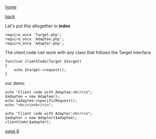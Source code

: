 [home](./page01.md)

[back](./page04.md)

Let's put this altogether in **index**

```
require_once 'Target.php';
require_once 'Adaptee.php';
require_once 'Adapter.php';
```

The client code can work with any class that follows the Target interface
```
function clientCode(Target $target)
{
    echo $target->request();
}
```

our demo

```
echo "Client code with Adaptee:<br/>\n";
$adaptee = new Adaptee();
echo $adaptee->specificRequest();
echo "<br/>\n<br/>\n";

echo "Client code with Adapter:<br/>\n";
$adapter = new Adapter($adaptee);
clientCode($adapter);
```



[page 6](./page06.md)
